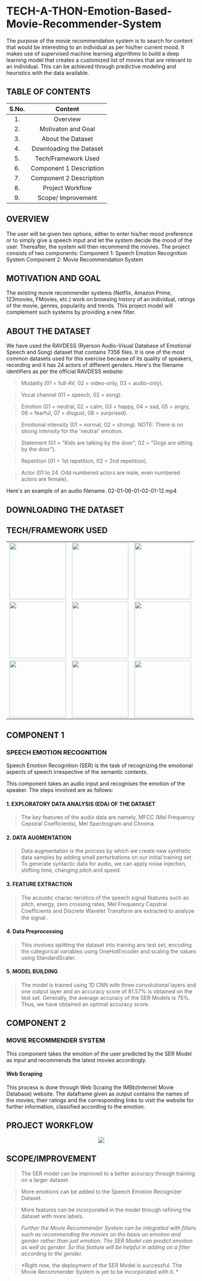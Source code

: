 # TECH-A-THON-Emotion-Based-Movie-Recommender-System
The purpose of the movie recommendation system is to search for content that would be interesting to an individual as per his/her current mood. It makes use of supervised machine learning algorithms to build a deep learning model that creates a customized list of movies that are relevant to an individual. This can be achieved through predictive modeling and heuristics with the data available.

## TABLE OF CONTENTS
|S.No.| Content |
|:--:|:--------------------:|
| 1. | Overview |
| 2. | Motivaton and Goal |
| 3. | About the Dataset |
| 4. | Downloading the Dataset|
| 5. | Tech/Framework Used |
| 6. | Component 1 Description|
| 7. | Component 2 Description|
| 8. | Project Workflow |
| 9. | Scope/ Improvement |


## OVERVIEW
The user will be given two options, either to enter his/her mood preference or to simply give a speech input and let the system decide the mood of the user. Thereafter, the system will then recommend the movies.
The project consists of two components:
Component 1: Speech Emotion Recognition System
Component 2: Movie Recommendation System

## MOTIVATION AND GOAL
The existing movie recommender systems (Netflix, Amazon Prime, 123movies, FMovies, etc.) work on browsing history of an individual, ratings of the movie, genres, popularity and trends. This project model will complement such systems by providing a new filter.

## ABOUT THE DATASET
We have used the RAVDESS (Ryerson Audio-Visual Database of Emotional Speech and Song) dataset that contains 7356 files. It is one of the most common datasets used for this exercise because of its quality of speakers, recording and it has 24 actors of different genders. Here's the filename identifiers as per the official RAVDESS website:

>	Modality (01 = full-AV, 02 = video-only, 03 = audio-only).

>	Vocal channel (01 = speech, 02 = song).

>	Emotion (01 = neutral, 02 = calm, 03 = happy, 04 = sad, 05 = angry, 06 = fearful, 07 = disgust, 08 = surprised).

>	Emotional intensity (01 = normal, 02 = strong). NOTE: There is no strong intensity for the 'neutral' emotion.

>	Statement (01 = "Kids are talking by the door", 02 = "Dogs are sitting by the door").

>	Repetition (01 = 1st repetition, 02 = 2nd repetition).

>	Actor (01 to 24. Odd numbered actors are male, even numbered actors are female).

Here's an example of an audio filename. 02-01-06-01-02-01-12.mp4

## DOWNLOADING THE DATASET

## TECH/FRAMEWORK USED
|       |       |      |
|:-----:|:-----:|:----:|
|<img src="https://user-images.githubusercontent.com/86526643/135712315-184057b0-2ec3-4dbd-a89f-99f2dbf409c4.png" width="150px">|<img src="https://user-images.githubusercontent.com/86526643/135712327-5974e3c1-e6af-419a-816f-f3b392de355c.png" width="150px">|<img src="https://user-images.githubusercontent.com/86526643/135712364-a4efcd4b-0d26-4ab6-915d-458c04735697.jpeg" width="150px">|
|<img src="https://user-images.githubusercontent.com/86526643/135712351-8703df40-fe71-48e8-800a-ea722435303a.png" width="150px">|<img src="https://user-images.githubusercontent.com/86526643/135712334-a6929aec-e345-42b6-b39e-2cad2ae05472.png" width="150px">|<img src="https://user-images.githubusercontent.com/86526643/135712460-e6c71771-c643-4c9b-806d-787faf5ac7b3.png" width="150px">|
|<img src="https://user-images.githubusercontent.com/86526643/135712409-cd56d94b-3f14-4617-8809-3bb7b89608b2.jpg" width="150px">|<img src="https://user-images.githubusercontent.com/86526643/135712371-a8bede05-4a98-4e79-bfd1-f1a597bd00f0.png" width="150px">|<img src="https://user-images.githubusercontent.com/86526643/135713149-0ba7f309-c62b-46eb-bd13-af2cc79e976f.png" width="150px">|



## COMPONENT 1
### SPEECH EMOTION RECOGNITION
Speech Emotion Recognition (SER) is the task of recognizing the emotional aspects of speech irrespective of the semantic contents.

This component takes an audio input and recognises the emotion of the speaker. The steps involved are as follows:
#### 1. EXPLORATORY DATA ANALYSIS (EDA) OF THE DATASET
>The key features of the audio data are namely, MFCC (Mel Frequency Cepstral Coefficients), Mel Spectrogram and Chroma.
    
#### 2. DATA AUGMENTATION
>Data augmentation is the process by which we create new synthetic data samples by adding small perturbations on our initial training set.
>To generate syntactic data for audio, we can apply noise injection, shifting time, changing pitch and speed.
    
#### 3. FEATURE EXTRACTION
>The acoustic charac-teristics of the speech signal features such as pitch, energy, zero crossing rates, Mel Frequency Cepstral Coeﬃcients and Discrete Wavelet Transform        are extracted to analyze the signal .
     
#### 4. Data Preprocessing
>This involves splitting the dataset into training ans test set, encoding the categorical variables using OneHotEncoder and scaling the values using StandardScaler.
     
#### 5. MODEL BUILDING
>The model is trained using 1D CNN with three convolutional layers and one output layer and an accuracy score of 81.57% is obtained on the test set. 
>Generally, the average accuracy of the SER Models is 75%. Thus, we have obtained an optimal accuracy score.

## COMPONENT 2
### MOVIE RECOMMENDER SYSTEM
This component takes the emotion of the user predicted by the SER Model as input and recommends the latest movies accordingly.

#### Web Scraping
This process is done through Web Scraing the IMBb(Internet Movie Database) website. The dataframe given as output contains the names of the movies, their ratings and the corresponding links to visit the website for further information, classified according to the emotion.

## PROJECT WORKFLOW
<p align = "center"><img src = "https://user-images.githubusercontent.com/86526643/135710333-343d5b07-2446-41dc-a840-f310d7cbe74c.png"></p>

## SCOPE/IMPROVEMENT
>The SER model can be improved to a better accuracy through training on a larger dataset.

>More emotions can be added to the Speech Emotion Recognizer Dataset.

>More features can be incorporated in the model through refining the dataset with more labels.

>*Further the Movie Recommender System can be integrated with filters such as recommending the movies on the basis on emotion and gender rather than just emotion. The SER Model can predict emotion as well as gender. So this feature will be helpful in adding on a filter according to the gender.*

>*Right now, the deployment of the SER Model is successful. The Movie Recommender System is yet to be incorporated with it. *





